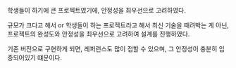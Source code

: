 
학생들이 하기에 큰 프로젝트였기에, 안정성을 최우선으로 고려하였다.

규모가 크다고 해서 or 학생들이 하는 프로젝트라고 해서 최신 기술을 때려박는 게 아닌, 프로젝트의 완성도와 안정성을 최우선으로 고려하여 설계를 진행하였다.

기존 버전으로 구현하게 되면, 레퍼런스도 많이 접할 수 있으며, 그 안정성이 충분히 입증되어있기 떄문이다.

